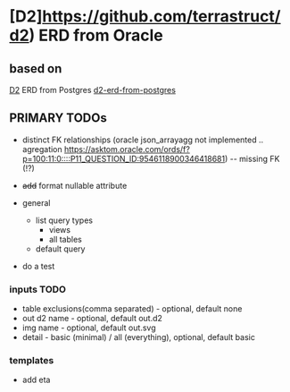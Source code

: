 # [D2]https://github.com/terrastruct/d2) ERD from Oracle

## based on
[D2](https://github.com/terrastruct/d2#related) ERD from Postgres [d2-erd-from-postgres](https://github.com/zekenie/d2-erd-from-postgres/)

## PRIMARY TODOs    
 - distinct FK relationships (oracle json_arrayagg not implemented .. agregation https://asktom.oracle.com/ords/f?p=100:11:0::::P11_QUESTION_ID:9546118900346418681)
 -- missing FK (!?)
 - ~~add~~ format nullable attribute
 - general  
   - list query types
     - views 
     - all tables
   - default query
     
 - do a test
  
### inputs TODO 
 - table exclusions(comma separated) - optional, default none
 - out d2 name - optional, default out.d2
 - img name - optional, default out.svg
 - detail - basic (minimal) / all (everything), optional, default basic

### templates
 - add eta 

